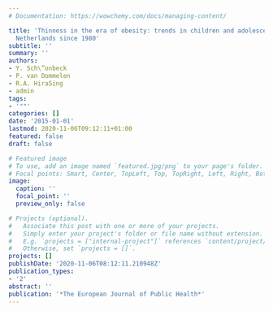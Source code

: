 ```yaml
---
# Documentation: https://wowchemy.com/docs/managing-content/

title: 'Thinness in the era of obesity: trends in children and adolescents in The
  Netherlands since 1980'
subtitle: ''
summary: ''
authors:
- Y. Sch\”onbeck
- P. van Dommelen
- R.A. HiraSing
- admin
tags:
- '""'
categories: []
date: '2015-01-01'
lastmod: 2020-11-06T09:12:11+01:00
featured: false
draft: false

# Featured image
# To use, add an image named `featured.jpg/png` to your page's folder.
# Focal points: Smart, Center, TopLeft, Top, TopRight, Left, Right, BottomLeft, Bottom, BottomRight.
image:
  caption: ''
  focal_point: ''
  preview_only: false

# Projects (optional).
#   Associate this post with one or more of your projects.
#   Simply enter your project's folder or file name without extension.
#   E.g. `projects = ["internal-project"]` references `content/project/deep-learning/index.md`.
#   Otherwise, set `projects = []`.
projects: []
publishDate: '2020-11-06T08:12:11.210948Z'
publication_types:
- '2'
abstract: ''
publication: '*The European Journal of Public Health*'
---
```


